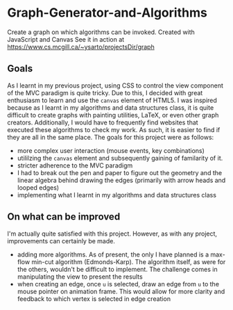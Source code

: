 # Graph-Generator-and-Algorithms
Create a graph on which algorithms can be invoked. Created with JavaScript and Canvas
See it in action at https://www.cs.mcgill.ca/~ysarto/projectsDir/graph
## Goals
As I learnt in my previous project, using CSS to control the view component of the MVC paradigm is quite tricky. Due to this, I decided with great enthusiasm to learn and use the `canvas` element of HTML5. I was inspired because as I learnt in my algorithms and data structures class, it is quite difficult to create graphs with painting utilities, LaTeX, or even other graph creators. Additionally, I would have to frequently find websites that executed these algorithms to check my work. As such, it is easier to find if they are all in the same place. The goals for this project were as follows: 
- more complex user interaction (mouse events, key combinations)
- utililzing the `canvas` element and subsequently gaining of familarity of it. 
- stricter adherence to the MVC paradigm
- I had to break out the pen and paper to figure out the geometry and the linear algebra behind drawing the edges (primarily with arrow heads and looped edges)
- implementing what I learnt in my algorithms and data structures class
## On what can be improved
I'm actually quite satisfied with this project. However, as with any project, improvements can certainly be made.
- adding more algorithms. As of present, the only I have planned is a max-flow min-cut algorithm (Edmonds-Karp). The algorithm itself, as were for the others, wouldn't be difficult to implement. The challenge comes in manipulating the view to present the results
- when creating an edge, once `u` is selected, draw an edge from `u` to the mouse pointer on animation frame. This would allow for more clarity and feedback to which vertex is selected in edge creation

